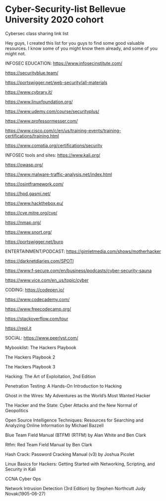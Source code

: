 # Cyber-Security-list Bellevue University 2020 cohort
Cybersec class sharing link list

Hey guys, I created this list for you guys to find some good valuable resources. I know some of you might know them already, and some of you might not. 

INFOSEC EDUCATION:
https://www.infosecinstitute.com/

https://securityblue.team/

https://portswigger.net/web-security/all-materials

https://www.cybrary.it/

https://www.linuxfoundation.org/

https://www.udemy.com/course/securityplus/

https://www.professormesser.com/

https://www.cisco.com/c/en/us/training-events/training-certifications/training.html

https://www.comptia.org/certifications/security


INFOSEC tools and sites:
https://www.kali.org/

https://owasp.org/

https://www.malware-traffic-analysis.net/index.html

https://osintframework.com/

https://hpd.gasmi.net/

https://www.hackthebox.eu/

https://cve.mitre.org/cve/

https://nmap.org/

https://www.snort.org/

https://portswigger.net/burp





ENTERTAINMENT/PODCAST:
https://gimletmedia.com/shows/motherhacker

https://darknetdiaries.com/SPOTI

https://www.f-secure.com/en/business/podcasts/cyber-security-sauna

https://www.vice.com/en_us/topic/cyber

CODING: 
https://codepen.io/

https://www.codecademy.com/

https://www.freecodecamp.org/

https://stackoverflow.com/tour

https://repl.it

SOCIAL:
https://www.peerlyst.com/


Mybooklist:
The Hackers Playbook 

The Hackers Playbook 2

The Hackers Playbook 3

Hacking: The Art of Exploitation, 2nd Edition

Penetration Testing: A Hands-On Introduction to Hacking

Ghost in the Wires: My Adventures as the World’s Most Wanted Hacker

The Hacker and the State: Cyber Attacks and the New Normal of Geopolitics

 Open Source Intelligence Techniques: Resources for Searching and Analyzing Online Information by Michael Bazzell
 
 Blue Team Field Manual (BTFM) (RTFM) by Alan White and Ben Clark
 
 Rtfm: Red Team Field Manual by Ben Clark
 
 Hash Crack: Password Cracking Manual (v3) by Joshua Picolet
 
 Linux Basics for Hackers: Getting Started with Networking, Scripting, and Security in Kali 
 
 CCNA Cyber Ops
 
 Network Intrusion Detection (3rd Edition) by Stephen Northcutt Judy Novak(1905-06-27)
 






